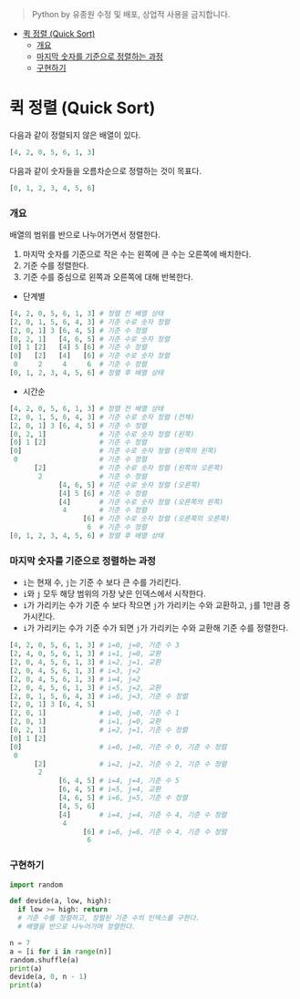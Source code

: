 > Python by 유종원
> 수정 및 배포, 상업적 사용을 금지합니다.

<!-- @import "[TOC]" {cmd="toc" depthFrom=1 depthTo=6 orderedList=false} -->

<!-- code_chunk_output -->

- [퀵 정렬 (Quick Sort)](#퀵-정렬-quick-sort)
    - [개요](#개요)
    - [마지막 숫자를 기준으로 정렬하는 과정](#마지막-숫자를-기준으로-정렬하는-과정)
    - [구현하기](#구현하기)

<!-- /code_chunk_output -->

# 퀵 정렬 (Quick Sort)
다음과 같이 정렬되지 않은 배열이 있다.
```py
[4, 2, 0, 5, 6, 1, 3]
```
다음과 같이 숫자들을 오름차순으로 정렬하는 것이 목표다.
```py
[0, 1, 2, 3, 4, 5, 6]
```

### 개요
배열의 범위를 반으로 나누어가면서 정렬한다.
1. 마지막 숫자를 기준으로 작은 수는 왼쪽에 큰 수는 오른쪽에 배치한다.
1. 기준 수를 정렬한다.
1. 기준 수를 중심으로 왼쪽과 오른쪽에 대해 반복한다.

* 단계별
```py
[4, 2, 0, 5, 6, 1, 3] # 정렬 전 배열 상태
[2, 0, 1, 5, 6, 4, 3] # 기준 수로 숫자 정렬
[2, 0, 1] 3 [6, 4, 5] # 기준 수 정렬
[0, 2, 1]   [4, 6, 5] # 기준 수로 숫자 정렬
[0] 1 [2]   [4] 5 [6] # 기준 수 정렬
[0]   [2]   [4]   [6] # 기준 수로 숫자 정렬
 0     2     4     6  # 기준 수 정렬
[0, 1, 2, 3, 4, 5, 6] # 정렬 후 배열 상태
```

* 시간순
```py
[4, 2, 0, 5, 6, 1, 3] # 정렬 전 배열 상태
[2, 0, 1, 5, 6, 4, 3] # 기준 수로 숫자 정렬 (전체)
[2, 0, 1] 3 [6, 4, 5] # 기준 수 정렬
[0, 2, 1]             # 기준 수로 숫자 정렬 (왼쪽)
[0] 1 [2]             # 기준 수 정렬
[0]                   # 기준 수로 숫자 정렬 (왼쪽의 왼쪽)
 0                    # 기준 수 정렬
      [2]             # 기준 수로 숫자 정렬 (왼쪽의 오른쪽)
       2              # 기준 수 정렬
            [4, 6, 5] # 기준 수로 숫자 정렬 (오른쪽)
            [4] 5 [6] # 기준 수 정렬
            [4]       # 기준 수로 숫자 정렬 (오른쪽의 왼쪽)
             4        # 기준 수 정렬
                  [6] # 기준 수로 숫자 정렬 (오른쪽의 오른쪽)
                   6  # 기준 수 정렬
[0, 1, 2, 3, 4, 5, 6] # 정렬 후 배열 상태
```

### 마지막 숫자를 기준으로 정렬하는 과정
* `i`는 현재 수, `j`는 기준 수 보다 큰 수를 가리킨다.
* `i`와 `j` 모두 해당 범위의 가장 낮은 인덱스에서 시작한다.
* `i`가 가리키는 수가 기준 수 보다 작으면 `j`가 가리키는 수와 교환하고, `j`를 1만큼 증가시킨다.
* `i`가 가리키는 수가 기준 수가 되면 `j`가 가리키는 수와 교환해 기준 수를 정렬한다.

```py
[4, 2, 0, 5, 6, 1, 3] # i=0, j=0, 기준 수 3
[2, 4, 0, 5, 6, 1, 3] # i=1, j=0, 교환
[2, 0, 4, 5, 6, 1, 3] # i=2, j=1, 교환
[2, 0, 4, 5, 6, 1, 3] # i=3, j=2
[2, 0, 4, 5, 6, 1, 3] # i=4, j=2
[2, 0, 4, 5, 6, 1, 3] # i=5, j=2, 교환
[2, 0, 1, 5, 6, 4, 3] # i=6, j=3, 기준 수 정렬
[2, 0, 1] 3 [6, 4, 5]
[2, 0, 1]             # i=0, j=0, 기준 수 1
[2, 0, 1]             # i=1, j=0, 교환
[0, 2, 1]             # i=2, j=1, 기준 수 정렬
[0] 1 [2]
[0]                   # i=0, j=0, 기준 수 0, 기준 수 정렬
 0
      [2]             # i=2, j=2, 기준 수 2, 기준 수 정렬
       2
            [6, 4, 5] # i=4, j=4, 기준 수 5
            [6, 4, 5] # i=5, j=4, 교환
            [4, 6, 5] # i=6, j=5, 기준 수 정렬
            [4, 5, 6]
            [4]       # i=4, j=4, 기준 수 4, 기준 수 정렬
             4
                  [6] # i=6, j=6, 기준 수 4, 기준 수 정렬
                   6
```

### 구현하기
```py
import random

def devide(a, low, high):
  if low >= high: return
  # 기준 수를 정렬하고, 정렬된 기준 수의 인덱스를 구한다.
  # 배열을 반으로 나누어가며 정렬한다.

n = 7
a = [i for i in range(n)]
random.shuffle(a)
print(a)
devide(a, 0, n - 1)
print(a)
```
